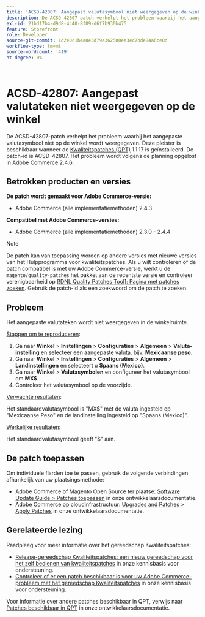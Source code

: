 ```yaml
---
title: 'ACSD-42807: Aangepast valutasymbool niet weergegeven op de winkel'
description: De ACSD-42807-patch verhelpt het probleem waarbij het aangepaste valutasymbool niet op de winkel wordt weergegeven. Deze patch is beschikbaar wanneer [Quality Patches Tool (QPT)] (/help/announcements/adobe-commerce-announcements/magento-quality-patches-released-new-tool-to-self-serve-quality-patches.md) 1.1.17 is geïnstalleerd. De patch-id is ACSD-42807. Het probleem wordt volgens de planning opgelost in Adobe Commerce 2.4.6.
exl-id: 21bd17b4-d9d8-4c40-8f89-d6f7b930b475
feature: Storefront
role: Developer
source-git-commit: 1d2e0c1b4a8e3d79a362500ee3ec7bde84a6ce0d
workflow-type: tm+mt
source-wordcount: '419'
ht-degree: 0%

---
```


# ACSD-42807: Aangepast valutateken niet weergegeven op de winkel

De ACSD-42807-patch verhelpt het probleem waarbij het aangepaste valutasymbool niet op de winkel wordt weergegeven. Deze pleister is beschikbaar wanneer de [Kwaliteitspatches (QPT)](/help/announcements/adobe-commerce-announcements/magento-quality-patches-released-new-tool-to-self-serve-quality-patches.md) 1.1.17 is geïnstalleerd. De patch-id is ACSD-42807. Het probleem wordt volgens de planning opgelost in Adobe Commerce 2.4.6.

## Betrokken producten en versies

**De patch wordt gemaakt voor Adobe Commerce-versie:**

* Adobe Commerce (alle implementatiemethoden) 2.4.3

**Compatibel met Adobe Commerce-versies:**

* Adobe Commerce (alle implementatiemethoden) 2.3.0 - 2.4.4

>[!NOTE]
>
>De patch kan van toepassing worden op andere versies met nieuwe versies van het Hulpprogramma voor kwaliteitspatches. Als u wilt controleren of de patch compatibel is met uw Adobe Commerce-versie, werkt u de `magento/quality-patches` het pakket aan de recentste versie en controleer verenigbaarheid op [[!DNL Quality Patches Tool]: Pagina met patches zoeken](https://devdocs.magento.com/quality-patches/tool.html#patch-grid). Gebruik de patch-id als een zoekwoord om de patch te zoeken.

## Probleem

Het aangepaste valutateken wordt niet weergegeven in de winkelruimte.

<u>Stappen om te reproduceren</u>:

1. Ga naar **Winkel** > **Instellingen** > **Configuraties** > **Algemeen** > **Valuta-instelling** en selecteer een aangepaste valuta. bijv. **Mexicaanse peso**.
1. Ga naar **Winkel** > **Instellingen** > **Configuraties** > **Algemeen** > **Landinstellingen** en selecteert u **Spaans (Mexico)**.
1. Ga naar **Winkel** > **Valutasymbolen** en configureer het valutasymbool om **MX$**.
1. Controleer het valutasymbool op de voorzijde.

<u>Verwachte resultaten</u>:

Het standaardvalutasymbool is &quot;MX$&quot; met de valuta ingesteld op &quot;Mexicaanse Peso&quot; en de landinstelling ingesteld op &quot;Spaans (Mexico)&quot;.

<u>Werkelijke resultaten</u>:

Het standaardvalutasymbool geeft &quot;$&quot; aan.

## De patch toepassen

Om individuele flarden toe te passen, gebruik de volgende verbindingen afhankelijk van uw plaatsingsmethode:

* Adobe Commerce of Magento Open Source ter plaatse: [Software Update Guide > Patches toepassen](https://devdocs.magento.com/guides/v2.4/comp-mgr/patching/mqp.html) in onze ontwikkelaarsdocumentatie.
* Adobe Commerce op cloudinfrastructuur: [Upgrades and Patches > Apply Patches](https://devdocs.magento.com/cloud/project/project-patch.html) in onze ontwikkelaarsdocumentatie.

## Gerelateerde lezing

Raadpleeg voor meer informatie over het gereedschap Kwaliteitspatches:

* [Release-gereedschap Kwaliteitspatches: een nieuw gereedschap voor het zelf bedienen van kwaliteitspatches](/help/announcements/adobe-commerce-announcements/magento-quality-patches-released-new-tool-to-self-serve-quality-patches.md) in onze kennisbasis voor ondersteuning.
* [Controleer of er een patch beschikbaar is voor uw Adobe Commerce-probleem met het gereedschap Kwaliteitspatches](/help/support-tools/patches-available-in-qpt-tool/check-patch-for-magento-issue-with-magento-quality-patches.md) in onze kennisbasis voor ondersteuning.

Voor informatie over andere patches beschikbaar in QPT, verwijs naar [Patches beschikbaar in QPT](https://devdocs.magento.com/quality-patches/tool.html#patch-grid) in onze ontwikkelaarsdocumentatie.
